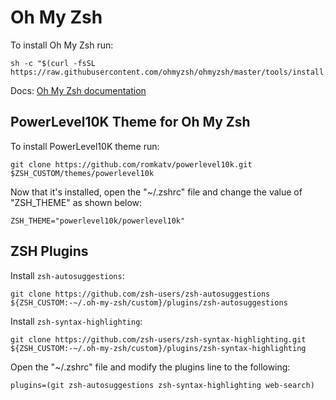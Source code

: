 # Oh My Zsh
To install Oh My Zsh run:
```
sh -c "$(curl -fsSL https://raw.githubusercontent.com/ohmyzsh/ohmyzsh/master/tools/install.sh)"
```
Docs: [Oh My Zsh documentation](https://github.com/ohmyzsh/ohmyzsh/wiki)

## PowerLevel10K Theme for Oh My Zsh
To install PowerLevel10K theme run:
```
git clone https://github.com/romkatv/powerlevel10k.git $ZSH_CUSTOM/themes/powerlevel10k
```
Now that it's installed, open the "~/.zshrc" file and change the value of "ZSH_THEME" as shown below:
```
ZSH_THEME="powerlevel10k/powerlevel10k"
```

## ZSH Plugins

Install `zsh-autosuggestions`:
```
git clone https://github.com/zsh-users/zsh-autosuggestions ${ZSH_CUSTOM:-~/.oh-my-zsh/custom}/plugins/zsh-autosuggestions
```
Install `zsh-syntax-highlighting`:
```
git clone https://github.com/zsh-users/zsh-syntax-highlighting.git ${ZSH_CUSTOM:-~/.oh-my-zsh/custom}/plugins/zsh-syntax-highlighting
```
Open the "~/.zshrc" file and modify the plugins line to the following:
```
plugins=(git zsh-autosuggestions zsh-syntax-highlighting web-search)
```
